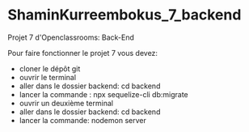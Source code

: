 # ShaminKurreembokus_7_backend
Projet 7 d'Openclassrooms: Back-End

Pour faire fonctionner le projet 7 vous devez:

- cloner le dépôt git
- ouvrir le terminal
- aller dans le dossier backend: cd backend
- lancer la commande : npx sequelize-cli db:migrate
- ouvrir un deuxième terminal
- aller dans le dossier backend: cd backend
- lancer la commande: nodemon server
